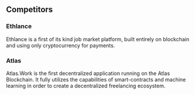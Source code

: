 ## Competitors

### Ethlance
Ethlance is a first of its kind job market platform, built entirely on blockchain and using only cryptocurrency for payments. 

### Atlas
Atlas.Work is the first decentralized application running on the Atlas Blockchain. It fully utilizes the capabilities of smart-contracts and machine learning in order to create a decentralized freelancing ecosystem. 
